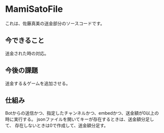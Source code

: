 # MamiSatoFile

これは、佐藤真美の送金部分のソースコードです。

## 今できること

送金された時の対応。

## 今後の課題

送金する＆ゲームを追加させる。

## 仕組み

Botからの送信かつ、指定したチャンネルかつ、embedかつ、送金額が0以上の時に実行する。
jsonファイルを開いてキーが存在するときは、送金額分足して、
存在しないときは0で作成して、送金額分足す。
